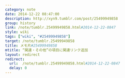 ```yaml
---
category: note
date: 2014-12-22 08:47:00
description: http://xyn9.tumblr.com/post/25499949858
group: history
link: /note/tumblr.25499949858.html#2014-12-22-0847
style: wiki
tags: ["wiki", "#25499949858"]
target: /note/tumblr.25499949858
title: メモ片#25499949858
mtitle: “関連・その他”の項目に関連リンク追加
layout: redirect
redirect:
  url:  /note/tumblr.25499949858.html#2014-12-22-0847
  delay: 0
---
```

